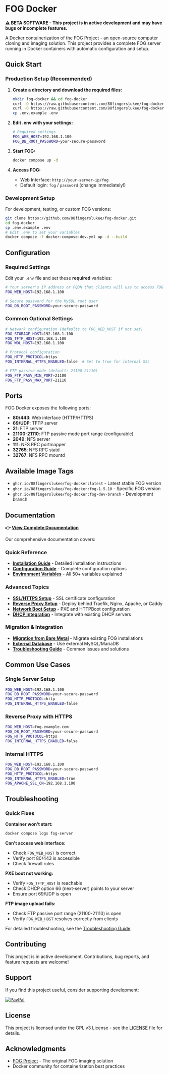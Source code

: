 # FOG Docker

**⚠️ BETA SOFTWARE - This project is in active development and may have bugs or incomplete features.**

A Docker containerization of the FOG Project - an open-source computer cloning and imaging solution. This project provides a complete FOG server running in Docker containers with automatic configuration and setup.

## Quick Start

### Production Setup (Recommended)

1. **Create a directory and download the required files:**
   ```bash
   mkdir fog-docker && cd fog-docker
   curl -O https://raw.githubusercontent.com/88fingerslukee/fog-docker/main/docker-compose.yml
   curl -O https://raw.githubusercontent.com/88fingerslukee/fog-docker/main/.env.example
   cp .env.example .env
   ```

2. **Edit .env with your settings:**
   ```bash
   # Required settings
   FOG_WEB_HOST=192.168.1.100
   FOG_DB_ROOT_PASSWORD=your-secure-password
   ```

3. **Start FOG:**
   ```bash
   docker compose up -d
   ```

4. **Access FOG:**
   - Web Interface: `http://your-server-ip/fog`
   - Default login: `fog` / `password` (change immediately!)

### Development Setup

For development, testing, or custom FOG versions:

```bash
git clone https://github.com/88fingerslukee/fog-docker.git
cd fog-docker
cp .env.example .env
# Edit .env to set your variables
docker compose -f docker-compose-dev.yml up -d --build
```

## Configuration

### Required Settings

Edit your `.env` file and set these **required** variables:

```bash
# Your server's IP address or FQDN that clients will use to access FOG
FOG_WEB_HOST=192.168.1.100

# Secure password for the MySQL root user
FOG_DB_ROOT_PASSWORD=your-secure-password
```

### Common Optional Settings

```bash
# Network configuration (defaults to FOG_WEB_HOST if not set)
FOG_STORAGE_HOST=192.168.1.100
FOG_TFTP_HOST=192.168.1.100
FOG_WOL_HOST=192.168.1.100

# Protocol configuration
FOG_HTTP_PROTOCOL=https
FOG_INTERNAL_HTTPS_ENABLED=false  # Set to true for internal SSL

# FTP passive mode (default: 21100-21110)
FOG_FTP_PASV_MIN_PORT=21100
FOG_FTP_PASV_MAX_PORT=21110
```

## Ports

FOG Docker exposes the following ports:

- **80/443**: Web interface (HTTP/HTTPS)
- **69/UDP**: TFTP server
- **21**: FTP server
- **21100-21110**: FTP passive mode port range (configurable)
- **2049**: NFS server
- **111**: NFS RPC portmapper
- **32765**: NFS RPC statd
- **32767**: NFS RPC mountd

## Available Image Tags

- `ghcr.io/88fingerslukee/fog-docker:latest` - Latest stable FOG version
- `ghcr.io/88fingerslukee/fog-docker:fog-1.5.10` - Specific FOG version
- `ghcr.io/88fingerslukee/fog-docker:fog-dev-branch` - Development branch

## Documentation

**👉 [View Complete Documentation](https://88fingerslukee.github.io/fog-docker/)**

Our comprehensive documentation covers:

### Quick Reference
- **[Installation Guide](https://88fingerslukee.github.io/fog-docker/installation)** - Detailed installation instructions
- **[Configuration Guide](https://88fingerslukee.github.io/fog-docker/configuration)** - Complete configuration options
- **[Environment Variables](https://88fingerslukee.github.io/fog-docker/environment-variables)** - All 50+ variables explained

### Advanced Topics
- **[SSL/HTTPS Setup](https://88fingerslukee.github.io/fog-docker/ssl-https)** - SSL certificate configuration
- **[Reverse Proxy Setup](https://88fingerslukee.github.io/fog-docker/reverse-proxy)** - Deploy behind Traefik, Nginx, Apache, or Caddy
- **[Network Boot Setup](https://88fingerslukee.github.io/fog-docker/network-boot)** - PXE and HTTPBoot configuration
- **[DHCP Integration](https://88fingerslukee.github.io/fog-docker/dhcp-integration)** - Integrate with existing DHCP servers

### Migration & Integration
- **[Migration from Bare Metal](https://88fingerslukee.github.io/fog-docker/migration-bare-metal)** - Migrate existing FOG installations
- **[External Database](https://88fingerslukee.github.io/fog-docker/external-database)** - Use external MySQL/MariaDB
- **[Troubleshooting Guide](https://88fingerslukee.github.io/fog-docker/troubleshooting)** - Common issues and solutions

## Common Use Cases

### Single Server Setup
```bash
FOG_WEB_HOST=192.168.1.100
FOG_DB_ROOT_PASSWORD=your-secure-password
FOG_HTTP_PROTOCOL=http
FOG_INTERNAL_HTTPS_ENABLED=false
```

### Reverse Proxy with HTTPS
```bash
FOG_WEB_HOST=fog.example.com
FOG_DB_ROOT_PASSWORD=your-secure-password
FOG_HTTP_PROTOCOL=https
FOG_INTERNAL_HTTPS_ENABLED=false
```

### Internal HTTPS
```bash
FOG_WEB_HOST=192.168.1.100
FOG_DB_ROOT_PASSWORD=your-secure-password
FOG_HTTP_PROTOCOL=https
FOG_INTERNAL_HTTPS_ENABLED=true
FOG_APACHE_SSL_CN=192.168.1.100
```

## Troubleshooting

### Quick Fixes

**Container won't start:**
```bash
docker compose logs fog-server
```

**Can't access web interface:**
- Check `FOG_WEB_HOST` is correct
- Verify port 80/443 is accessible
- Check firewall rules

**PXE boot not working:**
- Verify `FOG_TFTP_HOST` is reachable
- Check DHCP option 66 (next-server) points to your server
- Ensure port 69/UDP is open

**FTP image upload fails:**
- Check FTP passive port range (21100-21110) is open
- Verify `FOG_WEB_HOST` resolves correctly from clients

For detailed troubleshooting, see the [Troubleshooting Guide](https://88fingerslukee.github.io/fog-docker/troubleshooting).

## Contributing

This project is in active development. Contributions, bug reports, and feature requests are welcome!

## Support

If you find this project useful, consider supporting development:

[![PayPal](https://www.paypalobjects.com/en_US/i/btn/btn_donateCC_LG.gif)](https://paypal.me/88fingerslukee)

## License

This project is licensed under the GPL v3 License - see the [LICENSE](LICENSE) file for details.

## Acknowledgments

- [FOG Project](https://github.com/FOGProject/fogproject) - The original FOG imaging solution
- Docker community for containerization best practices